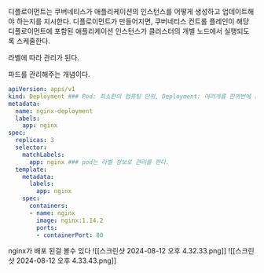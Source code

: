디플로이먼트는 쿠버네티스가 애플리케이션의 인스턴스를 어떻게 생성하고 업데이트해야 하는지를 지시한다. 디플로이먼트가 만들어지면, 쿠버네티스 컨트롤 플레인이 해당 디플로이먼트에 포함된 애플리케이션 인스턴스가 클러스터의 개별 노드에서 실행되도록 스케줄한다.

라벨에 따라 관리가 된다.

파드를 관리해주는 개념이다.

~~~yaml
apiVersion: apps/v1
kind: Deployment ### Pod: 최소한의 컴퓨팅 단위, Deployment: 여러개를 한꺼번에 관리 하는 컴퓨팅 단위,  
metadata:
  name: nginx-deployment
  labels:
    app: nginx
spec:
  replicas: 3
  selector:
    matchLabels:
      app: nginx ### pod는 라벨 정보로 관리를 한다.
  template:
    metadata:
      labels:
        app: nginx
    spec:
      containers:
      - name: nginx
        image: nginx:1.14.2
        ports:
        - containerPort: 80
~~~

nginx가 배포 된걸 볼수 있다
![[스크린샷 2024-08-12 오후 4.32.33.png]]
![[스크린샷 2024-08-12 오후 4.33.43.png]]







